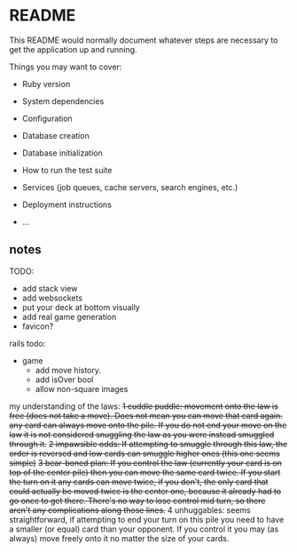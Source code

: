 # README

This README would normally document whatever steps are necessary to get the
application up and running.

Things you may want to cover:

* Ruby version

* System dependencies

* Configuration

* Database creation

* Database initialization

* How to run the test suite

* Services (job queues, cache servers, search engines, etc.)

* Deployment instructions

* ...

## notes

TODO:
- add stack view
- add websockets
- put your deck at bottom visually
- add real game generation
- favicon?


rails todo:
- game
  - add move history.
  - add isOver bool
  - allow non-square images


my understanding of the laws:
  ~~1 cuddle puddle: movement onto the law is free (does not take a move). Does not mean you can move that card again. any card can always move onto the pile. If you do not end your move on the law it is not considered snuggling the law as you were instead smuggled through it.~~
  ~~2 impawsible odds: If attempting to smuggle through this law, the order is reversed and low cards can smuggle higher ones (this one seems simple)~~
  ~~3 bear-boned plan: If you control the law (currently your card is on top of the center pile) then you can move the same card twice. If you start the turn on it any cards can move twice, if you don't, the only card that could actually be moved twice is the center one, because it already had to go once to get there. There's no way to lose control mid turn, so there aren't any complications along those lines.~~
  4 unhuggables: seems straightforward, if attempting to end your turn on this pile you need to have a smaller (or equal) card than your opponent. If you control it you may (as always) move freely onto it no matter the size of your cards.

